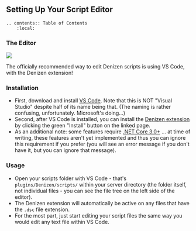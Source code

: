 Setting Up Your Script Editor
-----------------------------

```eval_rst
.. contents:: Table of Contents
    :local:
```

### The Editor

![](https://i.alexgoodwin.media/i/denizen_guide/168999.png)

The officially recommended way to edit Denizen scripts is using VS Code, with the Denizen extension!

### Installation

- First, download and install [VS Code](https://code.visualstudio.com/). Note that this is NOT "Visual Studio" despite half of its name being that. <span class="parens">(The naming is rather confusing, unfortunately. Microsoft's doing...)</span>
- Second, after VS Code is installed, you can install the [Denizen extension](https://marketplace.visualstudio.com/items?itemName=DenizenScript.denizenscript) by clicking the green "Install" button on the linked page.
- As an additional note: some features require [.NET Core 3.0+](https://dotnet.microsoft.com/download/dotnet-core/3.0) ... at time of writing, these features aren't yet implemented and thus you can ignore this requirement if you prefer (you will see an error message if you don't have it, but you can ignore that message).

### Usage

- Open your scripts folder with VS Code - that's `plugins/Denizen/scripts/` within your server directory <span class="parens">(the folder itself, not individual files - you can see the file tree on the left side of the editor)</span>.
- The Denizen extension will automatically be active on any files that have the `.dsc` file extension.
- For the most part, just start editing your script files the same way you would edit any text file within VS Code.
